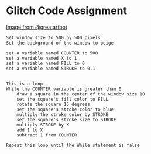 Glitch Code Assignment
======================

[Image from @greatartbot](https://twitter.com/greatartbot/status/417701649071616000/photo/1)

```
Set window size to 500 by 500 pixels
Set the background of the window to beige

set a variable named COUNTER to 500
set a variable named X to 1
set a variable named FILL to 0
set a variable named STROKE to 0.1


This is a loop
While the COUNTER variable is greater than 0
    draw a square in the center of the window size 10
    set the square's fill color to FILL 
    rotate the square 15 degrees
    set the square's stroke color to blue
    multiply the stroke color by STROKE
    set the square's stroke size to STROKE
    multiply STROKE by X
    add 1 to X
    subtract 1 from COUNTER

Repeat this loop until the While statement is false
```
